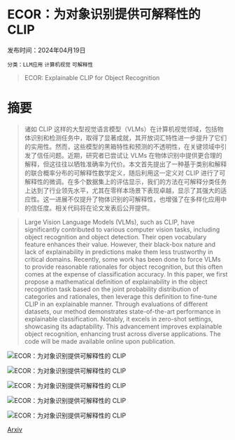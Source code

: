 # ECOR：为对象识别提供可解释性的 CLIP

发布时间：2024年04月19日

`分类：LLM应用` `计算机视觉` `可解释性`

> ECOR: Explainable CLIP for Object Recognition

# 摘要

> 诸如 CLIP 这样的大型视觉语言模型（VLMs）在计算机视觉领域，包括物体识别和检测任务中，取得了显著成就，其开放词汇特性进一步提升了它们的实用性。然而，这些模型的黑箱特性和预测的不透明性，在关键领域中引发了信任问题。近期，研究者已尝试让 VLMs 在物体识别中提供更合理的解释，但这往往以牺牲准确率为代价。本文首先提出了一种基于类别和解释的联合概率分布的可解释性数学定义，随后利用这一定义对 CLIP 进行了可解释性的微调。在多个数据集上的评估显示，我们的方法在可解释分类任务上达到了行业领先水平，尤其在零样本场景下表现卓越，显示了其强大的适应性。这一进展不仅提升了物体识别的可解释性，也增强了在多样化应用中的信任度。相关代码将在论文发表后公开提供。

> Large Vision Language Models (VLMs), such as CLIP, have significantly contributed to various computer vision tasks, including object recognition and object detection. Their open vocabulary feature enhances their value. However, their black-box nature and lack of explainability in predictions make them less trustworthy in critical domains. Recently, some work has been done to force VLMs to provide reasonable rationales for object recognition, but this often comes at the expense of classification accuracy. In this paper, we first propose a mathematical definition of explainability in the object recognition task based on the joint probability distribution of categories and rationales, then leverage this definition to fine-tune CLIP in an explainable manner. Through evaluations of different datasets, our method demonstrates state-of-the-art performance in explainable classification. Notably, it excels in zero-shot settings, showcasing its adaptability. This advancement improves explainable object recognition, enhancing trust across diverse applications. The code will be made available online upon publication.

![ECOR：为对象识别提供可解释性的 CLIP](../../../paper_images/2404.12839/x1.png)

![ECOR：为对象识别提供可解释性的 CLIP](../../../paper_images/2404.12839/x2.png)

![ECOR：为对象识别提供可解释性的 CLIP](../../../paper_images/2404.12839/x3.png)

![ECOR：为对象识别提供可解释性的 CLIP](../../../paper_images/2404.12839/x4.png)

![ECOR：为对象识别提供可解释性的 CLIP](../../../paper_images/2404.12839/x5.png)

[Arxiv](https://arxiv.org/abs/2404.12839)